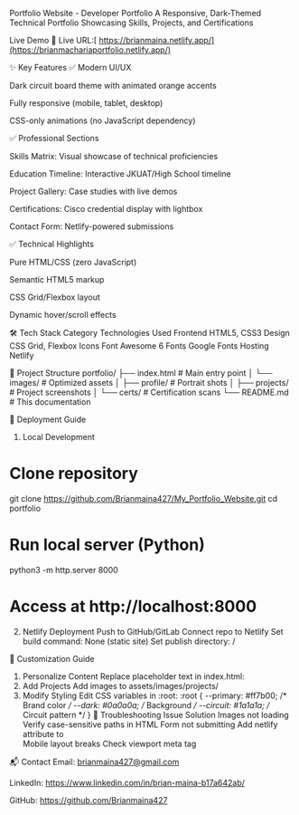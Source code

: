 Portfolio Website - Developer Portfolio
A Responsive, Dark-Themed Technical Portfolio Showcasing Skills, Projects, and Certifications

Live Demo
🔗 Live URL:[ https://brianmaina.netlify.app/](https://brianmachariaportfolio.netlify.app/)

✨ Key Features
✅ Modern UI/UX

Dark circuit board theme with animated orange accents

Fully responsive (mobile, tablet, desktop)

CSS-only animations (no JavaScript dependency)

✅ Professional Sections

Skills Matrix: Visual showcase of technical proficiencies

Education Timeline: Interactive JKUAT/High School timeline

Project Gallery: Case studies with live demos

Certifications: Cisco credential display with lightbox

Contact Form: Netlify-powered submissions

✅ Technical Highlights

Pure HTML/CSS (zero JavaScript)

Semantic HTML5 markup

CSS Grid/Flexbox layout

Dynamic hover/scroll effects

🛠 Tech Stack
Category	Technologies Used
Frontend	HTML5, CSS3
Design	CSS Grid, Flexbox
Icons	Font Awesome 6
Fonts	Google Fonts
Hosting	Netlify

📂 Project Structure
portfolio/
├── index.html            # Main entry point
│   └── images/           # Optimized assets
│       ├── profile/      # Portrait shots
│       ├── projects/     # Project screenshots
│       └── certs/        # Certification scans
└── README.md             # This documentation

🚀 Deployment Guide
1. Local Development
# Clone repository
git clone https://github.com/Brianmaina427/My_Portfolio_Website.git
cd portfolio

# Run local server (Python)
python3 -m http.server 8000
# Access at http://localhost:8000

2. Netlify Deployment
Push to GitHub/GitLab
Connect repo to Netlify
Set build command: None (static site)
Set publish directory: /

🎨 Customization Guide
1. Personalize Content
Replace placeholder text in index.html:
2. Add Projects
Add images to assets/images/projects/
3. Modify Styling
Edit CSS variables in :root:
:root {
  --primary: #ff7b00;  /* Brand color */
  --dark: #0a0a0a;     /* Background */
  --circuit: #1a1a1a;  /* Circuit pattern */
}
🔧 Troubleshooting
Issue	Solution
Images not loading	Verify case-sensitive paths in HTML
Form not submitting	Add netlify attribute to <form>
Mobile layout breaks	Check viewport meta tag

📬 Contact
Email: brianmaina427@gmail.com

LinkedIn: https://www.linkedin.com/in/brian-maina-b17a642ab/

GitHub: https://github.com/Brianmaina427<p>
